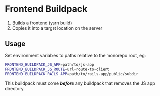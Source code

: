 # Frontend Buildpack

1. Builds a frontend (yarn build)
1. Copies it into a target location on the server

## Usage

Set environment variables to paths relative to the monorepo root, eg:

```sh
FRONTEND_BUILDPACK_JS_APP=path/to/js-app
FRONTEND_BUILDPACK_JS_ROUTE=url-route-to-client
FRONTEND_BUILDPACK_RAILS_APP=path/to/rails-app/public/subdir
```

This buildpack must come ***before*** any buildpack that removes the JS app directory.
